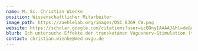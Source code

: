 ```yaml
---
name: M. Sc. Christian Wienke
position: Wissenschaftlicher Mitarbeiter
image_path: https://zaehlelab.org/images/DSC_8369_CW.png
website: https://scholar.google.com/citations?user=icBOnyIAAAAJ&hl=de&oi=ao
blurb: Ich untersuche Effekte der transkutanen Vagusnerv-Stimulation (tVNS) auf zentrale neuronale Prozesse bei gesunden Erwachsenen. Von besonderem Interesse ist dabei die Suche nach einem Biomarker für die Effektivität von tVNS.
contact: christian.wienke@med.ovgu.de
---
```

